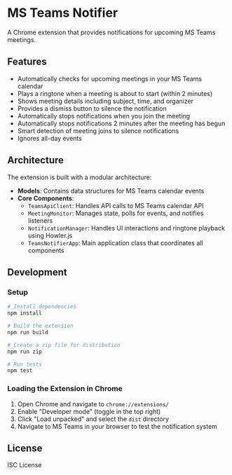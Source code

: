 # MS Teams Notifier

A Chrome extension that provides notifications for upcoming MS Teams meetings.

## Features

- Automatically checks for upcoming meetings in your MS Teams calendar
- Plays a ringtone when a meeting is about to start (within 2 minutes)
- Shows meeting details including subject, time, and organizer
- Provides a dismiss button to silence the notification
- Automatically stops notifications when you join the meeting
- Automatically stops notifications 2 minutes after the meeting has begun
- Smart detection of meeting joins to silence notifications
- Ignores all-day events

## Architecture

The extension is built with a modular architecture:

- **Models**: Contains data structures for MS Teams calendar events
- **Core Components**:
  - `TeamsApiClient`: Handles API calls to MS Teams calendar API
  - `MeetingMonitor`: Manages state, polls for events, and notifies listeners
  - `NotificationManager`: Handles UI interactions and ringtone playback using Howler.js
  - `TeamsNotifierApp`: Main application class that coordinates all components

## Development

### Setup

```bash
# Install dependencies
npm install

# Build the extension
npm run build

# Create a zip file for distribution
npm run zip

# Run tests
npm test
```

### Loading the Extension in Chrome

1. Open Chrome and navigate to `chrome://extensions/`
2. Enable "Developer mode" (toggle in the top right)
3. Click "Load unpacked" and select the `dist` directory
4. Navigate to MS Teams in your browser to test the notification system

## License

ISC License
